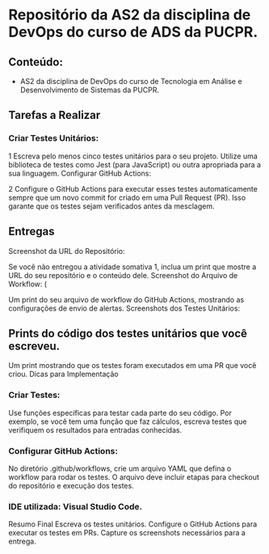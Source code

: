 # Repositório da AS2 da disciplina de DevOps do curso de ADS da PUCPR.

## Conteúdo:

- AS2 da disciplina de DevOps do curso de Tecnologia em Análise e Desenvolvimento de Sistemas da PUCPR.

## Tarefas a Realizar

### Criar Testes Unitários:

1 Escreva pelo menos cinco testes unitários para o seu projeto. Utilize uma biblioteca de testes como Jest (para JavaScript) ou outra apropriada para a sua linguagem.
Configurar GitHub Actions:

2 Configure o GitHub Actions para executar esses testes automaticamente sempre que um novo commit for criado em uma Pull Request (PR). Isso garante que os testes sejam verificados antes da mesclagem.


## Entregas
Screenshot da URL do Repositório:

Se você não entregou a atividade somativa 1, inclua um print que mostre a URL do seu repositório e o conteúdo dele.
Screenshot do Arquivo de Workflow: ( 

Um print do seu arquivo de workflow do GitHub Actions, mostrando as configurações de envio de alertas.
Screenshots dos Testes Unitários:

## Prints do código dos testes unitários que você escreveu.

Um print mostrando que os testes foram executados em uma PR que você criou.
Dicas para Implementação


### Criar Testes:

Use funções específicas para testar cada parte do seu código. Por exemplo, se você tem uma função que faz cálculos, escreva testes que verifiquem os resultados para entradas conhecidas.


### Configurar GitHub Actions:

No diretório .github/workflows, crie um arquivo YAML que defina o workflow para rodar os testes. O arquivo deve incluir etapas para checkout do repositório e execução dos testes.

### IDE utilizada: Visual Studio Code.

Resumo Final
Escreva os testes unitários.
Configure o GitHub Actions para executar os testes em PRs.
Capture os screenshots necessários para a entrega.
